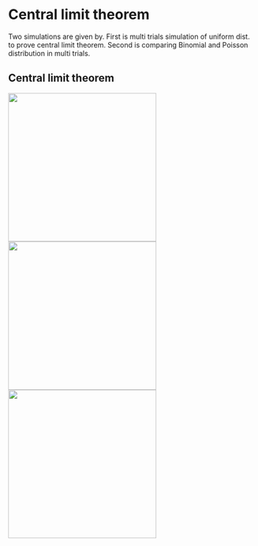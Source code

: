 Central limit theorem
=============

Two simulations are given by.
First is multi trials simulation of uniform dist. to prove central limit theorem.
Second is comparing Binomial and Poisson distribution in multi trials.


Central limit theorem
-------------------

<div>
<img width="300" src="https://user-images.githubusercontent.com/54461378/87739617-3e1d4800-c81b-11ea-93d8-c1d00349c257.png">
<img width="300" src="https://user-images.githubusercontent.com/54461378/87739718-7c1a6c00-c81b-11ea-8ed2-37d63c117acd.png">
<img width="300" src="https://user-images.githubusercontent.com/54461378/87739781-9ce2c180-c81b-11ea-9034-d0c0d6a21aee.png">
</div>